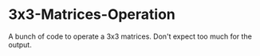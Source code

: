 # 3x3-Matrices-Operation
A bunch of code to operate a 3x3 matrices. Don't expect too much for the output.
